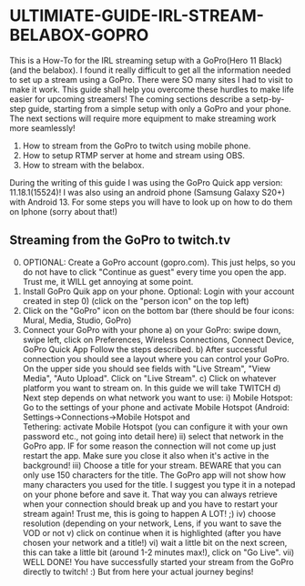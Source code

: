 # ULTIMIATE-GUIDE-IRL-STREAM-BELABOX-GOPRO
This is a How-To for the IRL streaming setup with a GoPro(Hero 11 Black) (and the belabox). I found it really difficult to get all the information needed to set up a stream using a GoPro. There were SO many sites I had to visit to make it work. This guide shall help you overcome these hurdles to make life easier for upcoming streamers! The coming sections describe a setp-by-step guide, starting from a simple setup with only a GoPro and your phone. The next sections will require more equipment to make streaming work more seamlessly!
1) How to stream from the GoPro to twitch using mobile phone. 
2) How to setup RTMP server at home and stream using OBS.
3) How to stream with the belabox.

During the writing of this guide I was using the GoPro Quick app version: 11.18.1(15524)!
I was also using an android phone (Samsung Galaxy S20+) with Android 13. For some steps you will have to look up on how to do them on Iphone (sorry about that!)

## Streaming from the GoPro to twitch.tv
0) OPTIONAL: Create a GoPro account (gopro.com). This just helps, so you do not have to click "Continue as guest" every time you open the app. Trust me, it WILL get annoying at some point.
1) Install GoPro Quik app on your phone. Optional: Login with your account created in step 0) (click on the "person icon" on the top left)
2) Click on the "GoPro" icon on the bottom bar (there should be four icons: Mural, Media, Studio, GoPro)
3) Connect your GoPro with your phone
   a) on your GoPro: swipe down, swipe left, click on Preferences, Wireless Connections, Connect Device, GoPro Quick App
      Follow the steps described.
   b) After successful connection you should see a layout where you can control your GoPro. On the upper side you should see fields with "Live Stream", "View Media", "Auto Upload". Click on "Live Stream".
   c) Click on whatever platform you want to stream on. In this guide we will take TWITCH
   d) Next step depends on what network you want to use:
      i) Mobile Hotspot: Go to the settings of your phone and activate Mobile Hotspot (Android: Settings->Connections->Mobile Hotspot and     
         Tethering: activate Mobile Hotspot (you can configure it with your own password etc., not going into detail here)
      ii) select that network in the GoPro app. IF for some reason the connection will not come up just restart the app. Make sure you close
          it also when it's active in the background!
      iii) Choose a title for your stream. BEWARE that you can only use 150 characters for the title. The GoPro app will not show how many 
           characters you used for the title. I suggest you type it in a notepad on your phone before and save it. That way you can always                retrieve when your connection should break up and you have to restart your stream again! Trust me, this is going to happen A LOT! ;)
      iv) choose resolution (depending on your network, Lens, if you want to save the VOD or not
      v) click on continue when it is highlighted (after you have chosen your network and a title!)
      vi) wait a little bit on the next screen, this can take a little bit (around 1-2 minutes max!), click on "Go Live".
      vii) WELL DONE! You have successfully started your stream from the GoPro directly to twitch! :) But from here your actual journey begins!
   
